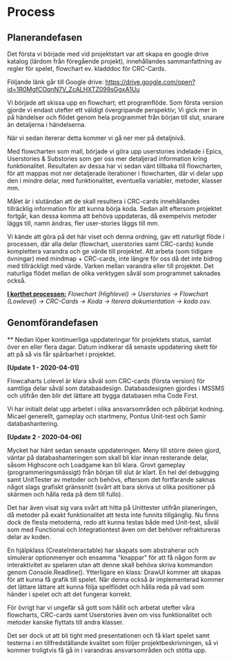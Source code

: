 # Process

## Planerandefasen

Det första vi började med vid projektstart var att skapa en google drive katalog (lärdom från föregående projekt), innehållandes sammanfattning av regler för spelet, flowchart ev. kladddoc för CRC-Cards. 

Följande länk går till Google drive: https://drive.google.com/open?id=1R0MgfCOqnN7V_ZcALHXTZ099sGgxA1Uu

Vi började att skissa upp en flowchart; ett programflöde. Som första version gjorde vi endast utefter ett väldigt övergripande perspektiv; Vi gick mer in på händelser och flödet genom hela programmet från början till slut, snarare än detaljerna i händelserna.

När vi sedan itererar detta kommer vi gå ner mer på detaljnivå.

Med flowcharten som mall, började vi göra upp userstories indelade i Epics, Userstories & Substories som ger oss mer detaljerad information kring funktionalitet. Resultaten av dessa har vi sedan vänt tillbaka till flowcharten, för att mappas mot ner detaljerade iterationer i flowcharten, där vi delar upp den i mindre delar, med funktionalitet, eventuella variabler, metoder, klasser mm.

Målet är i slutändan att de skall resultera i CRC-cards innehållandes tillräcklig information för att kunna börja koda. Sedan allt eftersom projektet fortgår, kan dessa komma att behöva uppdateras, då exempelvis metoder läggs till, namn ändras, fler user-stories läggs till mm.

Vi kände att göra på det här viset och denna ordning, gav ett naturligt flöde i processen, där alla delar (flowchart, userstories samt CRC-cards) kunde komplettera varandra och ge värde till projektet. Att arbeta (som tidigare övningar) med mindmap +  CRC-cards, inte längre för oss då det inte bidrog med tillräckligt med värde. Varken mellan varandra eller till projektet.  Det naturliga flödet mellan de olika verktygen såväl som programmet saknades också.

**<u>I korthet processen:</u>**
*Flowchart (Highlevel) -> Userstories -> Flowchart (Lowlevel) -> CRC-Cards -> Koda -> Iterera dokumentation -> koda os*v.

## Genomförandefasen

** Nedan löper kontinuerliga uppdateringar för projektets status, samlat över en eller flera dagar. Datum indikerar då senaste uppdatering skett för att på så vis får spårbarhet i projektet.

**[Update 1 - 2020-04-01]**

Flowcaharts Lolevel är klara såväl som CRC-cards (första version) för samtliga delar såväl som databasdesign. Databasdesignen gjordes i MSSMS och utifrån den blir det lättare att bygga databasen mha Code First.

Vi har initialt delat upp arbetet i olika ansvarsområden och påbörjat kodning. Micael generellt, gameplay och startmeny, Pontus Unit-test och Samir databashantering.

**[Update 2 - 2020-04-06]**

Mycket har hänt sedan senaste uppdateringen. Meny till större delen gjord, väntar på databashanteringen som skall bli klar innan resterande delar, såsom Highscore och Loadgame kan bli klara. Grovt gameplay (programmeringsmässigt) från början till slut är klart. En hel del debugging samt UnitTester av metoder och behövs, eftersom det fortfarande saknas något slags grafiskt gränssnitt (svårt att bara skriva ut olika positioner på skärmen och hålla reda på dem till fullo). 

Det har även visat sig vara svårt att hitta på Unittester utifrån planeringen, då metoder på exakt funktionalitet att testa inte funnits tillgänglig. Nu finns dock de flesta metoderna, redo att kunna testas både med Unit-test, såväl som med Functional och Integrationtest även om det behöver refraktureras delar av koden.

En hjälpklass (CreateInteractable) har skapats som abstraherar och simulerar optionmenyer och ensamma "knappar" för att få någon form av interaktivitet av spelaren utan att denne skall behöva skriva kommandon genom Console.Readline(). Ytterligare en klass: DrawUI kommer att skapas för att kunna få grafik till spelet. När denna också är implementerad kommer det lättare lättare att kunna följa spelflödet och hålla reda på vad som händer i spelet och att det fungerar korrekt.

För övrigt har vi ungefär så gott som hållit och arbetat utefter våra flowcharts, CRC-cards samt Userstories även om viss funktionalitet och metoder kanske flyttats till andra klasser.

Det ser dock ut att bli tight med presentationen och få klart spelet samt testerna i en tillfredställande kvalitet som följer projektbeskrivningen, så vi kommer troligtvis få gå in i varandras ansvarsområden och stötta upp. 